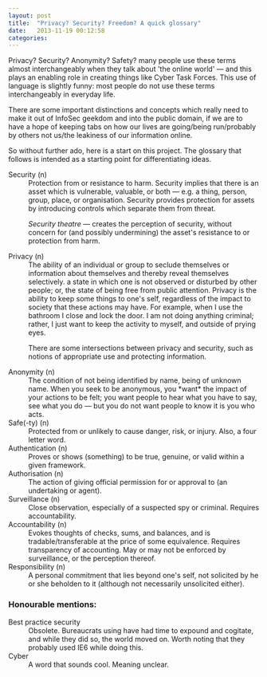 ```yaml
---
layout: post
title:  "Privacy? Security? Freedom? A quick glossary"
date:   2013-11-19 00:12:58
categories:
---
```


Privacy? Security? Anonymity? Safety? many people use these terms almost interchangeably when they talk about 'the online world' — and this plays an enabling role in creating things like Cyber Task Forces. This use of language is slightly funny: most people do not use these terms interchangeably in everyday life. 

There are some important distinctions and concepts which really need to make it out of InfoSec geekdom and into the public domain, if we are to have a hope of keeping tabs on how our lives are going/being run/probably by others not us/the leakiness of our information online.

So without further ado, here is a start on this project. The glossary that follows is intended as a starting point for differentiating ideas. 

<dl>
<dt>Security (n)</dt> 
<dd>Protection from or resistance to harm. Security implies that there is an asset which is vulnerable, valuable, or both — e.g. a thing, person, group, place, or organisation. Security provides protection for assets by introducing controls which separate them from threat. 
	
*Security theatre* — creates the perception of security, without concern for (and possibly undermining) the asset's resistance to or protection from harm.</dd>

<dt>Privacy (n)</dt> 
<dd>The ability of an individual or group to seclude themselves or information about themselves and thereby reveal themselves selectively. a state in which one is not observed or disturbed by other people; or, the state of being free from public attention. Privacy is the ability to keep some things to one's self, regardless of the impact to society that these actions may have. For example, when I use the bathroom I close and lock the door. I am not doing anything criminal; rather, I just want to keep the activity to myself, and outside of prying eyes.

There are some intersections between privacy and security, such as notions of appropriate use and protecting information.</dd>

<dt>Anonymity (n)</dt>
<dd>The condition of not being identified by name, being of unknown name. When you seek to be anonymous, you *want*  the impact of your actions to be felt; you want people to hear what you have to say, see what you do — but you do not want people to know it is you who acts.</dd>

<dt>Safe(-ty) (n)</dt> 
<dd>Protected from or unlikely to cause danger, risk, or injury. Also, a four letter word.</dd>

<dt>Authentication (n)</dt>
<dd>Proves or shows (something) to be true, genuine, or valid within a given framework.</dd>

<dt>Authorisation (n)</dt>
<dd>The action of giving official permission for or approval to (an undertaking or agent).</dd>

<dt>Surveillance (n)</dt> 
<dd>Close observation, especially of a suspected spy or criminal. Requires accountability.</dd>

<dt>Accountability (n)</dt>
<dd>Evokes thoughts of checks, sums, and balances, and is tradable/transferable at the price of some equivalence. Requires transparency of accounting. May or may not be enforced by surveillance, or the perception thereof.</dd>

<dt>Responsibility (n)</dt>
<dd>A personal commitment that lies beyond one's self, not solicited by he or she beholden to it (although not necessarily unsolicited either).</dd>
</dl>

### Honourable mentions:

<dl>
<dt>Best practice security</dt> 
<dd>Obsolete. Bureaucrats using have had time to expound and cogitate, and while they did so, the world moved on. Worth noting that they probably used IE6 while doing this.</dd>

<dt>Cyber</dt> 
<dd>A word that sounds cool. Meaning unclear.</dd>
</dl>